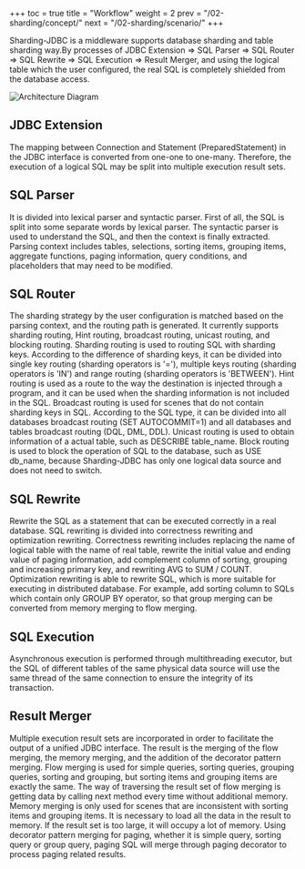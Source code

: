 +++
toc = true
title = "Workflow"
weight = 2
prev = "/02-sharding/concept/"
next = "/02-sharding/scenario/"
+++

Sharding-JDBC is a middleware supports database sharding and table sharding way.By processes of JDBC Extension => SQL Parser => SQL Router => SQL Rewrite => SQL Execution => Result Merger, and using the logical table which the user configured, the real SQL is completely shielded from the database access.

![Architecture Diagram](http://ovfotjrsi.bkt.clouddn.com/sharding_core_cn.png)

## JDBC Extension

The mapping between Connection and Statement (PreparedStatement) in the JDBC interface is converted from one-one to one-many. Therefore, the execution of a logical SQL may be split into multiple execution result sets.

## SQL Parser

It is divided into lexical parser and syntactic parser. First of all, the SQL is split into some separate words by lexical parser. The syntactic parser is used to understand the SQL, and then the context is finally extracted. Parsing context includes tables, selections, sorting items, grouping items, aggregate functions, paging information, query conditions, and placeholders that may need to be modified.

## SQL Router

The sharding strategy by the user configuration is matched based on the parsing context, and the routing path is generated. It currently supports sharding routing, Hint routing, broadcast routing, unicast routing, and blocking routing.
Sharding routing is used to routing SQL with sharding keys. According to the difference of sharding keys, it can be divided into single key routing (sharding operators is '='), multiple keys routing (sharding operators is 'IN') and range routing (sharding operators is 'BETWEEN').
Hint routing is used as a route to the way the destination is injected through a program, and it can be used when the sharding information is not included in the SQL.
Broadcast routing is used for scenes that do not contain sharding keys in SQL. According to the SQL type, it can be divided into all databases broadcast routing (SET AUTOCOMMIT=1) and all databases and tables broadcast routing (DQL, DML, DDL).
Unicast routing is used to obtain information of a actual table, such as DESCRIBE table_name.
Block routing is used to block the operation of SQL to the database, such as USE db_name, because Sharding-JDBC has only one logical data source and does not need to switch.

## SQL Rewrite

Rewrite the SQL as a statement that can be executed correctly in a real database. SQL rewriting is divided into correctness  rewriting and optimization rewriting.
Correctness rewriting includes replacing the name of logical table with the name of real table, rewrite the initial value and ending value of paging information, add complement column of sorting, grouping and increasing primary key, and rewriting AVG to SUM / COUNT.
Optimization rewriting is able to rewrite SQL, which is more suitable for executing in distributed database. For example, add sorting column to SQLs which contain only GROUP BY operator, so that group merging can be converted from memory merging to flow merging.

## SQL Execution

Asynchronous execution is performed through multithreading executor, but the SQL of different tables of the same physical data source will use the same thread of the same connection to ensure the integrity of its transaction.

## Result Merger

Multiple execution result sets are incorporated in order to facilitate the output of a unified JDBC interface. The result is the merging of the flow merging, the memory merging, and the addition of the decorator pattern merging.
Flow merging is used for simple queries, sorting queries, grouping queries, sorting and grouping, but sorting items and grouping items are exactly the same. The way of traversing the result set of flow merging is getting data by calling next method every time without additional memory.
Memory merging is only used for scenes that are inconsistent with sorting items and grouping items. It is necessary to load all the data in the result to memory. If the result set is too large, it will occupy a lot of memory.
Using decorator pattern merging for paging, whether it is simple query, sorting query or group query, paging SQL will merge through paging decorator to process paging related results.
